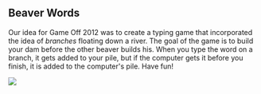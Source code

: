## Beaver Words

Our idea for Game Off 2012 was to create a typing game that incorporated the idea of *branches* floating down a river. The goal of the game is to build your dam before the other beaver builds his. When you type the word on a branch, it gets added to your pile, but if the computer gets it before you finish, it is added to the computer's pile. Have fun!

<img src="https://photos-2.dropbox.com/t/0/AADFI4heMF_JAANXLiRjYpUGgd67PB1NhavPDHeDVAf8yQ/10/19418299/jpeg/1024x768/2/1353949200/0/2/sshot.JPG/L6Y2VrB_SbZVq5qrRCt1IbkufSDF_ya5OZImsK-tepY" style="border:0;">